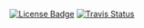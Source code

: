 [![License Badge][]][License] [![Travis Status][]][Travis]

[License]:         https://www.gnu.org/licenses/old-licenses/gpl-2.0.en.html
[License Badge]:   https://img.shields.io/badge/License-GPL%20v2-blue.svg
[Travis]:          https://travis-ci.org/wkz/ubr
[Travis Status]:   https://travis-ci.org/wkz/ubr.png?branch=master
